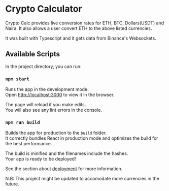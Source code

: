 # Crypto Calculator

Crypto Calc provides live conversion rates for ETH, BTC, Dollars(USDT) and Naira. It also allows a user convert ETH to the above listed currencies.

It was built with Typescript and it gets data from Binance's Websockets.

## Available Scripts

In the project directory, you can run:

### `npm start`

Runs the app in the development mode.\
Open [http://localhost:3000](http://localhost:3000) to view it in the browser.

The page will reload if you make edits.\
You will also see any lint errors in the console.


### `npm run build`

Builds the app for production to the `build` folder.\
It correctly bundles React in production mode and optimizes the build for the best performance.

The build is minified and the filenames include the hashes.\
Your app is ready to be deployed!

See the section about [deployment](https://facebook.github.io/create-react-app/docs/deployment) for more information.

N.B: This project might be updated to accomodate more currencies in the future.
